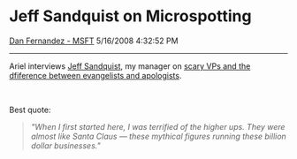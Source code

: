 <div id="page">

# Jeff Sandquist on Microspotting

[Dan Fernandez -
MSFT](https://social.msdn.microsoft.com/profile/Dan%20Fernandez%20-%20MSFT)
5/16/2008 4:32:52 PM

-----

<div id="content">

Ariel interviews [Jeff Sandquist](http://www.jeffsandquist.com), my
manager on [scary VPs and the dfiference between evangelists and
apologists](http://www.microspotting.com/2008/05/jeff-sandquist#more-126).

 

Best quote:

> *"When I first started here, I was terrified of the higher ups. They
> were almost like Santa Claus — these mythical figures running these
> billion dollar businesses."*

</div>

</div>
